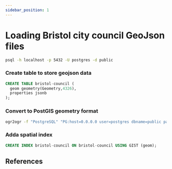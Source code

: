 ```yaml
---
sidebar_position: 1
---
```


# Loading Bristol city council GeoJson files

``` bash
psql -h localhost -p 5432 -U postgres -d public
```

### Create table to store geojson data
``` sql
CREATE TABLE bristol-council (
  geom geometry(Geometry,4326),
  properties jsonb
);
```

### Convert to PostGIS geometry format
```bash
ogr2ogr -f "PostgreSQL" "PG:host=0.0.0.0 user=postgres dbname=public password=postgres" *.geojson -nln bristol-council
```


### Adda spatial index

``` sql
CREATE INDEX bristol-council ON bristol-council USING GIST (geom);
```


## References


